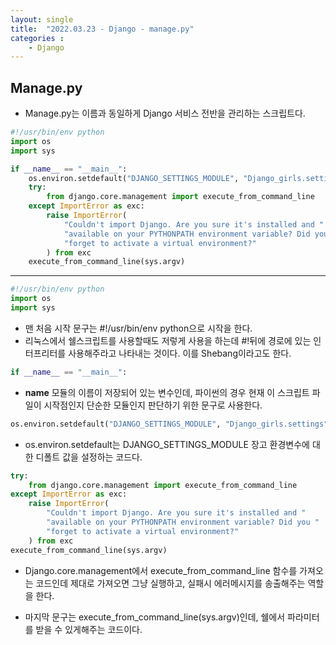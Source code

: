 ```yaml
---
layout: single
title:  "2022.03.23 - Django - manage.py"
categories : 
    - Django
---
```


## Manage.py

- Manage.py는 이름과 동일하게 Django 서비스 전반을 관리하는 스크립트다.

``` python
#!/usr/bin/env python
import os
import sys

if __name__ == "__main__":
    os.environ.setdefault("DJANGO_SETTINGS_MODULE", "Django_girls.settings")
    try:
        from django.core.management import execute_from_command_line
    except ImportError as exc:
        raise ImportError(
            "Couldn't import Django. Are you sure it's installed and "
            "available on your PYTHONPATH environment variable? Did you "
            "forget to activate a virtual environment?"
        ) from exc
    execute_from_command_line(sys.argv)

```

---
``` python
#!/usr/bin/env python
import os
import sys
```

- 맨 처음 시작 문구는 #!/usr/bin/env python으로 시작을 한다.
- 리눅스에서 쉘스크립트를 사용할때도 저렇게 사용을 하는데 #!뒤에 경로에 있는 인터프리터를 사용해주라고 나타내는 것이다. 이를 Shebang이라고도 한다.

``` python
if __name__ == "__main__":
```

- __name__ 모듈의 이름이 저장되어 있는 변수인데, 파이썬의 경우 현재 이 스크립트 파일이 시작점인지 단순한 모듈인지 판단하기 위한 문구로 사용한다.


``` python
os.environ.setdefault("DJANGO_SETTINGS_MODULE", "Django_girls.settings")
```

- os.environ.setdefault는 DJANGO_SETTINGS_MODULE 장고 환경변수에 대한 디폴트 값을 설정하는 코드다.

``` python
try:
    from django.core.management import execute_from_command_line
except ImportError as exc:
    raise ImportError(
        "Couldn't import Django. Are you sure it's installed and "
        "available on your PYTHONPATH environment variable? Did you "
        "forget to activate a virtual environment?"
    ) from exc
execute_from_command_line(sys.argv)
```

- Django.core.management에서 execute_from_command_line 함수를 가져오는 코드인데 제대로 가져오면 그냥 실행하고, 실패시 에러메시지를 송출해주는 역할을 한다.

- 마지막 문구는 execute_from_command_line(sys.argv)인데, 쉘에서 파라미터를 받을 수 있게해주는 코드이다.